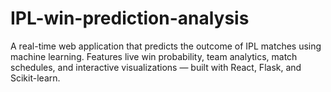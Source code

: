 # IPL-win-prediction-analysis
A real-time web application that predicts the outcome of IPL matches using machine learning. Features live win probability, team analytics, match schedules, and interactive visualizations — built with React, Flask, and Scikit-learn.
